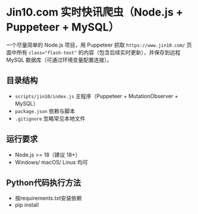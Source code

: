 # Jin10.com 实时快讯爬虫（Node.js + Puppeteer + MySQL）

一个尽量简单的 Node.js 项目，用 Puppeteer 抓取 `https://www.jin10.com/` 页面中所有 `class="flash-text"` 的内容（包含后续实时更新），并保存到远程 MySQL 数据库（可通过环境变量配置连接）。

## 目录结构

- `scripts/jin10/index.js` 主程序（Puppeteer + MutationObserver + MySQL）
- `package.json` 依赖与脚本
- `.gitignore` 忽略常见本地文件

## 运行要求

- Node.js >= 18（建议 18+）
- Windows/ macOS/ Linux 均可

## Python代码执行方法
- 按requirements.txt安装依赖
- pip install
